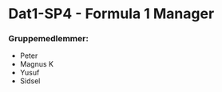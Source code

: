 # Dat1-SP4 - Formula 1 Manager

### Gruppemedlemmer:

- Peter<br>
- Magnus K<br>
- Yusuf<br>
- Sidsel<br>